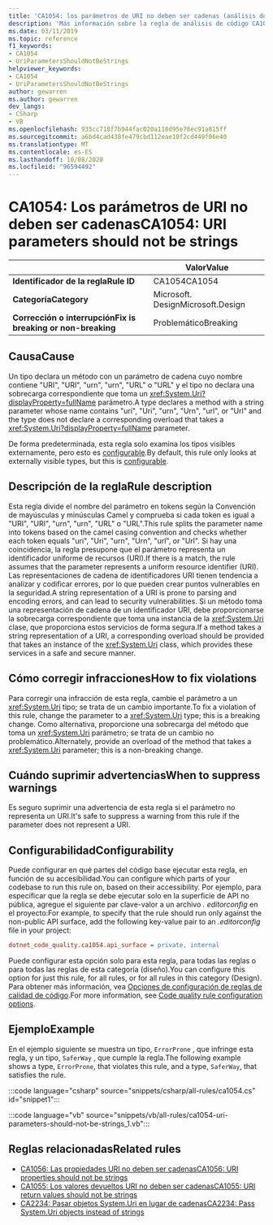 ```yaml
---
title: 'CA1054: los parámetros de URI no deben ser cadenas (análisis de código)'
description: 'Más información sobre la regla de análisis de código CA1054: los parámetros URI no deben ser cadenas'
ms.date: 03/11/2019
ms.topic: reference
f1_keywords:
- CA1054
- UriParametersShouldNotBeStrings
helpviewer_keywords:
- CA1054
- UriParametersShouldNotBeStrings
author: gewarren
ms.author: gewarren
dev_langs:
- CSharp
- VB
ms.openlocfilehash: 935cc718f7b944fac020a118d95e78ec91a815ff
ms.sourcegitcommit: a6bd4cad438fe479cbd112eae10f2cd449f06e40
ms.translationtype: MT
ms.contentlocale: es-ES
ms.lasthandoff: 10/08/2020
ms.locfileid: "96594492"
---
```

# <a name="ca1054-uri-parameters-should-not-be-strings"></a><span data-ttu-id="2a922-103">CA1054: Los parámetros de URI no deben ser cadenas</span><span class="sxs-lookup"><span data-stu-id="2a922-103">CA1054: URI parameters should not be strings</span></span>

| | <span data-ttu-id="2a922-104">Valor</span><span class="sxs-lookup"><span data-stu-id="2a922-104">Value</span></span> |
|-|-|
| <span data-ttu-id="2a922-105">**Identificador de la regla**</span><span class="sxs-lookup"><span data-stu-id="2a922-105">**Rule ID**</span></span> |<span data-ttu-id="2a922-106">CA1054</span><span class="sxs-lookup"><span data-stu-id="2a922-106">CA1054</span></span>|
| <span data-ttu-id="2a922-107">**Categoría**</span><span class="sxs-lookup"><span data-stu-id="2a922-107">**Category**</span></span> |<span data-ttu-id="2a922-108">Microsoft. Design</span><span class="sxs-lookup"><span data-stu-id="2a922-108">Microsoft.Design</span></span>|
| <span data-ttu-id="2a922-109">**Corrección o interrupción**</span><span class="sxs-lookup"><span data-stu-id="2a922-109">**Fix is breaking or non-breaking**</span></span> |<span data-ttu-id="2a922-110">Problemático</span><span class="sxs-lookup"><span data-stu-id="2a922-110">Breaking</span></span>|

## <a name="cause"></a><span data-ttu-id="2a922-111">Causa</span><span class="sxs-lookup"><span data-stu-id="2a922-111">Cause</span></span>

<span data-ttu-id="2a922-112">Un tipo declara un método con un parámetro de cadena cuyo nombre contiene "URI", "URI", "urn", "urn", "URL" o "URL" y el tipo no declara una sobrecarga correspondiente que toma un <xref:System.Uri?displayProperty=fullName> parámetro.</span><span class="sxs-lookup"><span data-stu-id="2a922-112">A type declares a method with a string parameter whose name contains "uri", "Uri", "urn", "Urn", "url", or "Url" and the type does not declare a corresponding overload that takes a <xref:System.Uri?displayProperty=fullName> parameter.</span></span>

<span data-ttu-id="2a922-113">De forma predeterminada, esta regla solo examina los tipos visibles externamente, pero esto es [configurable](#configurability).</span><span class="sxs-lookup"><span data-stu-id="2a922-113">By default, this rule only looks at externally visible types, but this is [configurable](#configurability).</span></span>

## <a name="rule-description"></a><span data-ttu-id="2a922-114">Descripción de la regla</span><span class="sxs-lookup"><span data-stu-id="2a922-114">Rule description</span></span>

<span data-ttu-id="2a922-115">Esta regla divide el nombre del parámetro en tokens según la Convención de mayúsculas y minúsculas Camel y comprueba si cada token es igual a "URI", "URI", "urn", "urn", "URL" o "URL".</span><span class="sxs-lookup"><span data-stu-id="2a922-115">This rule splits the parameter name into tokens based on the camel casing convention and checks whether each token equals "uri", "Uri", "urn", "Urn", "url", or "Url".</span></span> <span data-ttu-id="2a922-116">Si hay una coincidencia, la regla presupone que el parámetro representa un identificador uniforme de recursos (URI).</span><span class="sxs-lookup"><span data-stu-id="2a922-116">If there is a match, the rule assumes that the parameter represents a uniform resource identifier (URI).</span></span> <span data-ttu-id="2a922-117">Las representaciones de cadena de identificadores URI tienen tendencia a analizar y codificar errores, por lo que pueden crear puntos vulnerables en la seguridad.</span><span class="sxs-lookup"><span data-stu-id="2a922-117">A string representation of a URI is prone to parsing and encoding errors, and can lead to security vulnerabilities.</span></span> <span data-ttu-id="2a922-118">Si un método toma una representación de cadena de un identificador URI, debe proporcionarse la sobrecarga correspondiente que toma una instancia de la <xref:System.Uri> clase, que proporciona estos servicios de forma segura.</span><span class="sxs-lookup"><span data-stu-id="2a922-118">If a method takes a string representation of a URI, a corresponding overload should be provided that takes an instance of the <xref:System.Uri> class, which provides these services in a safe and secure manner.</span></span>

## <a name="how-to-fix-violations"></a><span data-ttu-id="2a922-119">Cómo corregir infracciones</span><span class="sxs-lookup"><span data-stu-id="2a922-119">How to fix violations</span></span>

<span data-ttu-id="2a922-120">Para corregir una infracción de esta regla, cambie el parámetro a un <xref:System.Uri> tipo; se trata de un cambio importante.</span><span class="sxs-lookup"><span data-stu-id="2a922-120">To fix a violation of this rule, change the parameter to a <xref:System.Uri> type; this is a breaking change.</span></span> <span data-ttu-id="2a922-121">Como alternativa, proporcione una sobrecarga del método que toma un <xref:System.Uri> parámetro; se trata de un cambio no problemático.</span><span class="sxs-lookup"><span data-stu-id="2a922-121">Alternately, provide an overload of the method that takes a <xref:System.Uri> parameter; this is a non-breaking change.</span></span>

## <a name="when-to-suppress-warnings"></a><span data-ttu-id="2a922-122">Cuándo suprimir advertencias</span><span class="sxs-lookup"><span data-stu-id="2a922-122">When to suppress warnings</span></span>

<span data-ttu-id="2a922-123">Es seguro suprimir una advertencia de esta regla si el parámetro no representa un URI.</span><span class="sxs-lookup"><span data-stu-id="2a922-123">It's safe to suppress a warning from this rule if the parameter does not represent a URI.</span></span>

## <a name="configurability"></a><span data-ttu-id="2a922-124">Configurabilidad</span><span class="sxs-lookup"><span data-stu-id="2a922-124">Configurability</span></span>

<span data-ttu-id="2a922-125">Puede configurar en qué partes del código base ejecutar esta regla, en función de su accesibilidad.</span><span class="sxs-lookup"><span data-stu-id="2a922-125">You can configure which parts of your codebase to run this rule on, based on their accessibility.</span></span> <span data-ttu-id="2a922-126">Por ejemplo, para especificar que la regla se debe ejecutar solo en la superficie de API no pública, agregue el siguiente par clave-valor a un archivo *. editorconfig* en el proyecto:</span><span class="sxs-lookup"><span data-stu-id="2a922-126">For example, to specify that the rule should run only against the non-public API surface, add the following key-value pair to an *.editorconfig* file in your project:</span></span>

```ini
dotnet_code_quality.ca1054.api_surface = private, internal
```

<span data-ttu-id="2a922-127">Puede configurar esta opción solo para esta regla, para todas las reglas o para todas las reglas de esta categoría (diseño).</span><span class="sxs-lookup"><span data-stu-id="2a922-127">You can configure this option for just this rule, for all rules, or for all rules in this category (Design).</span></span> <span data-ttu-id="2a922-128">Para obtener más información, vea [Opciones de configuración de reglas de calidad de código](../code-quality-rule-options.md).</span><span class="sxs-lookup"><span data-stu-id="2a922-128">For more information, see [Code quality rule configuration options](../code-quality-rule-options.md).</span></span>

## <a name="example"></a><span data-ttu-id="2a922-129">Ejemplo</span><span class="sxs-lookup"><span data-stu-id="2a922-129">Example</span></span>

<span data-ttu-id="2a922-130">En el ejemplo siguiente se muestra un tipo, `ErrorProne` , que infringe esta regla, y un tipo, `SaferWay` , que cumple la regla.</span><span class="sxs-lookup"><span data-stu-id="2a922-130">The following example shows a type, `ErrorProne`, that violates this rule, and a type, `SaferWay`, that satisfies the rule.</span></span>

:::code language="csharp" source="snippets/csharp/all-rules/ca1054.cs" id="snippet1":::

:::code language="vb" source="snippets/vb/all-rules/ca1054-uri-parameters-should-not-be-strings_1.vb":::

## <a name="related-rules"></a><span data-ttu-id="2a922-131">Reglas relacionadas</span><span class="sxs-lookup"><span data-stu-id="2a922-131">Related rules</span></span>

- [<span data-ttu-id="2a922-132">CA1056: Las propiedades URI no deben ser cadenas</span><span class="sxs-lookup"><span data-stu-id="2a922-132">CA1056: URI properties should not be strings</span></span>](ca1056.md)
- [<span data-ttu-id="2a922-133">CA1055: Los valores devueltos URI no deben ser cadenas</span><span class="sxs-lookup"><span data-stu-id="2a922-133">CA1055: URI return values should not be strings</span></span>](ca1055.md)
- [<span data-ttu-id="2a922-134">CA2234: Pasar objetos System.Uri en lugar de cadenas</span><span class="sxs-lookup"><span data-stu-id="2a922-134">CA2234: Pass System.Uri objects instead of strings</span></span>](ca2234.md)
